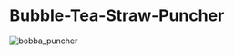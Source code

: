 # Bubble-Tea-Straw-Puncher

![bobba_puncher](https://user-images.githubusercontent.com/33207203/47959830-142ede00-dfc4-11e8-9913-710d6385632f.jpg)
